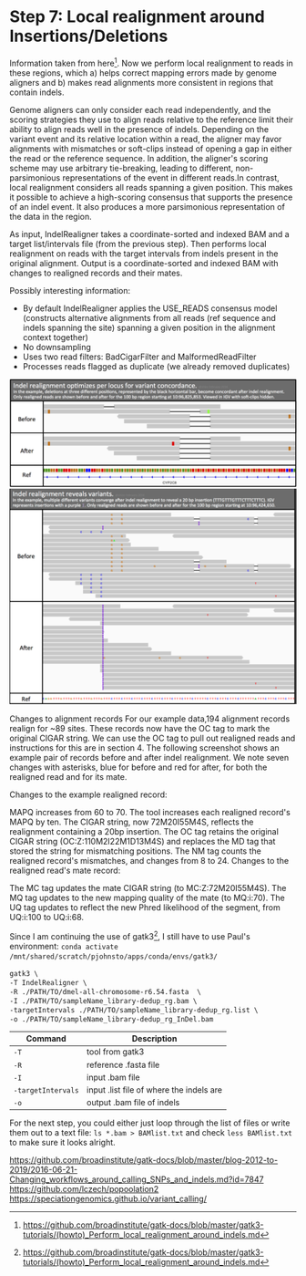 # Step 7: Local realignment around Insertions/Deletions

Information taken from here[^1]. Now we perform local realignment to reads in these regions, which a) helps correct mapping errors made by genome aligners and b) makes read alignments more consistent in regions that contain indels.

Genome aligners can only consider each read independently, and the scoring strategies they use to align reads relative to the reference limit their ability to align reads well in the presence of indels. Depending on the variant event and its relative location within a read, the aligner may favor alignments with mismatches or soft-clips instead of opening a gap in either the read or the reference sequence. In addition, the aligner's scoring scheme may use arbitrary tie-breaking, leading to different, non-parsimonious representations of the event in different reads.In contrast, local realignment considers all reads spanning a given position. This makes it possible to achieve a high-scoring consensus that supports the presence of an indel event. It also produces a more parsimonious representation of the data in the region.

As input, IndelRealigner takes a coordinate-sorted and indexed BAM and a target list/intervals file (from the previous step). Then performs local realignment on reads with the target intervals from indels present in the original alignment. Output is a coordinate-sorted and indexed BAM with changes to realigned records and their mates.

Possibly interesting information:
- By default IndelRealigner applies the USE_READS consensus model (constructs alternative alignments from all reads (ref sequence and indels spanning the site) spanning a given position in the alignment context together)
- No downsampling
- Uses two read filters: BadCigarFilter and MalformedReadFilter
- Processes reads flagged as duplicate (we already removed duplicates) 

![image](7_img1.png)
![image](7_img2.png)


Changes to alignment records
For our example data,194 alignment records realign for ~89 sites. These records now have the OC tag to mark the original CIGAR string. We can use the OC tag to pull out realigned reads and instructions for this are in section 4. The following screenshot shows an example pair of records before and after indel realignment. We note seven changes with asterisks, blue for before and red for after, for both the realigned read and for its mate.



Changes to the example realigned record:

MAPQ increases from 60 to 70. The tool increases each realigned record's MAPQ by ten.
The CIGAR string, now 72M20I55M4S, reflects the realignment containing a 20bp insertion.
The OC tag retains the original CIGAR string (OC:Z:110M2I22M1D13M4S) and replaces the MD tag that stored the string for mismatching positions.
The NM tag counts the realigned record's mismatches, and changes from 8 to 24.
Changes to the realigned read's mate record:

The MC tag updates the mate CIGAR string (to MC:Z:72M20I55M4S).
The MQ tag updates to the new mapping quality of the mate (to MQ:i:70).
The UQ tag updates to reflect the new Phred likelihood of the segment, from UQ:i:100 to UQ:i:68.



Since I am continuing the use of gatk3[^1], I still have to use Paul's environment: `conda activate /mnt/shared/scratch/pjohnsto/apps/conda/envs/gatk3/`

```
gatk3 \
-T IndelRealigner \
-R ./PATH/TO/dmel-all-chromosome-r6.54.fasta  \
-I ./PATH/TO/sampleName_library-dedup_rg.bam \
-targetIntervals ./PATH/TO/sampleName_library-dedup_rg.list \
-o ./PATH/TO/sampleName_library-dedup_rg_InDel.bam
```
| Command      | Description |
| ----------- | ----------- |
| `-T` | tool from gatk3 |
| `-R` | reference .fasta file |
| `-I` | input .bam file |
| `-targetIntervals` | input .list file of where the indels are |
| `-o` | output .bam file of indels |

For the next step, you could either just loop through the list of files or write them out to a text file: `ls *.bam > BAMlist.txt` and check `less BAMlist.txt` to make sure it looks alright.


[^1]: <https://github.com/broadinstitute/gatk-docs/blob/master/gatk3-tutorials/(howto)_Perform_local_realignment_around_indels.md>

https://github.com/broadinstitute/gatk-docs/blob/master/blog-2012-to-2019/2016-06-21-Changing_workflows_around_calling_SNPs_and_indels.md?id=7847
https://github.com/lczech/popoolation2
https://speciationgenomics.github.io/variant_calling/

